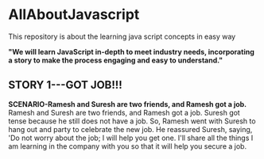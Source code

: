 # AllAboutJavascript
This repository is about the learning java script concepts in easy way 

**"We will learn JavaScript in-depth to meet industry needs, incorporating a story to make the process engaging and easy to understand."**

## STORY 1---GOT JOB!!!
  **SCENARIO-Ramesh and Suresh are two friends, and Ramesh got a job.**
Ramesh and Suresh are two friends, and Ramesh got a job. Suresh got tense because he still does not have a job. So, Ramesh went with Suresh to hang out and party to celebrate the new job. He reassured Suresh, saying, 'Do not worry about the job; I will help you get one. I'll share all the things I am learning in the company with you so that it will help you secure a job.
